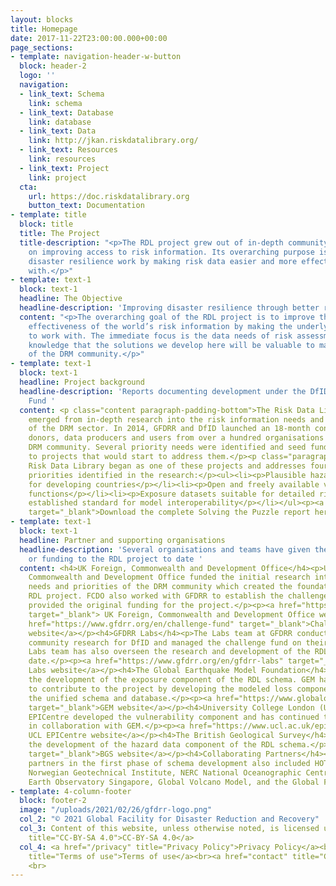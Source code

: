 ```yaml
---
layout: blocks
title: Homepage
date: 2017-11-22T23:00:00.000+00:00
page_sections:
- template: navigation-header-w-button
  block: header-2
  logo: ''
  navigation:
  - link_text: Schema
    link: schema
  - link_text: Database
    link: database
  - link_text: Data
    link: http://jkan.riskdatalibrary.org/
  - link_text: Resources
    link: resources
  - link_text: Project
    link: project
  cta:
    url: https://doc.riskdatalibrary.org
    button_text: Documentation
- template: title
  block: title
  title: The Project
  title-description: "<p>The RDL project grew out of in-depth community consultation
    on improving access to risk information. Its overarching purpose is to support
    disaster resilience work by making risk data easier and more effective to work
    with.</p>"
- template: text-1
  block: text-1
  headline: The Objective
  headline-description: 'Improving disaster resilience through better risk information '
  content: "<p>The overarching goal of the RDL project is to improve the quality and
    effectiveness of the world’s risk information by making the underlying data easier
    to work with. The immediate focus is the data needs of risk assessment, with the
    knowledge that the solutions we develop here will be valuable to many members
    of the DRM community.</p>"
- template: text-1
  block: text-1
  headline: Project background
  headline-description: 'Reports documenting development under the DfID Challenge
    Fund '
  content: <p class="content paragraph-padding-bottom">The Risk Data Library concept
    emerged from in-depth research into the risk information needs and priorities
    of the DRM sector. In 2014, GFDRR and DfID launched an 18-month consultation with
    donors, data producers and users from over a hundred organisations across the
    DRM community. Several priority needs were identified and seed funding made available
    to projects that would start to address them.</p><p class="paragraph-padding-bottom">The
    Risk Data Library began as one of these projects and addresses four of the eight
    priorities identified in the research:</p><ul><li><p>Plausible hazard scenarios
    for developing countries</p></li><li><p>Open and freely available vulnerability
    functions</p></li><li><p>Exposure datasets suitable for detailed risk assessment.</p></li><li><p>An
    established standard for model interoperability</p></li></ul><p><a href="https://www.gfdrr.org/en/solving-puzzle-innovating-reduce-risk"
    target="_blank">Download the complete Solving the Puzzle report here</a></p>
- template: text-1
  block: text-1
  headline: Partner and supporting organisations
  headline-description: 'Several organisations and teams have given their time, expertise
    or funding to the RDL project to date '
  content: <h4>UK Foreign, Commonwealth and Development Office</h4><p>UK Foreign,
    Commonwealth and Development Office funded the initial research into the information
    needs and priorities of the DRM community which created the foundation for the
    RDL project. FCDO also worked with GFDRR to establish the challenge fund which
    provided the original funding for the project.</p><p><a href="https://www.gov.uk/government/organisations/foreign-commonwealth-development-office"
    target="_blank"> UK Foreign, Commonwealth and Development Office website </a><a
    href="https://www.gfdrr.org/en/challenge-fund" target="_blank">Challenge Fund
    website</a></p><h4>GFDRR Labs</h4><p>The Labs team at GFDRR conducted the original
    community research for DfID and managed the challenge fund on their behalf. The
    Labs team has also overseen the research and development of the RDL project to
    date.</p><p><a href="https://www.gfdrr.org/en/gfdrr-labs" target="_blank">GFDRR
    Labs website</a></p><h4>The Global Earthquake Model Foundation</h4><p>GEM led
    the development of the exposure component of the RDL schema. GEM has continued
    to contribute to the project by developing the modeled loss component and creating
    the unified schema and database.</p><p><a href="https://www.globalquakemodel.org"
    target="_blank">GEM website</a></p><h4>University College London (UCL) EPICentre</h4><p>UCL
    EPICentre developed the vulnerability component and has continued to refine this
    in collaboration with GEM.</p><p><a href="https://www.ucl.ac.uk/epicentre" target="_blank">
    UCL EPICentre website</a></p><h4>The British Geological Survey</h4><p>BGS led
    the development of the hazard data component of the RDL schema.</p><p><a href="https://www.bgs.ac.uk"
    target="_blank">BGS website</a></p><h4>Collaborating Partners</h4><p>Collaborating
    partners in the first phase of schema development also included HOTOSM, ImageCat,
    Norwegian Geotechnical Institute, NERC National Oceanographic Centre, CIMA Foundation,
    Earth Observatory Singapore, Global Volcano Model, and the Global Flood Partnership.</p>
- template: 4-column-footer
  block: footer-2
  image: "/uploads/2021/02/26/gfdrr-logo.png"
  col_2: "© 2021 Global Facility for Disaster Reduction and Recovery"
  col_3: Content of this website, unless otherwise noted, is licensed under <a href="https://creativecommons.org/licenses/by-sa/4.0/legalcode"
    title="CC-BY-SA 4.0">CC-BY-SA 4.0</a>
  col_4: <a href="/privacy" title="Privacy Policy">Privacy Policy</a><br><a href="/terms"
    title="Terms of use">Terms of use</a><br><a href="contact" title="Contact">Contact</a>
    <br>
---
```


